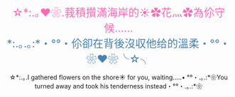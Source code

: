 <p align="center">
  <img src="https://via.placeholder.com/1x1.png" width="600" height="1">
  <br>
  <span style="font-size:24px; color:#ff69b4;">☆*:.｡❤❀.莪積攢滿海岸的☀✿花灬✿為伱守候…...</span><br>
  <span style="font-size:24px; color:#4682b4;">*:.｡.｡:*・°°・伱卻在背後沒収他给的溫柔・°°・❀❤❀╰☆╮</span><br>
  <img src="https://via.placeholder.com/1x1.png" width="600" height="1">
</p>
<p align="center">
☆*:.｡.I gathered flowers on the shore☀ for you, waiting…..• 
°°・.｡.:*❀You turned away and took his tenderness instead・°°・.｡.:*❀
</p>




